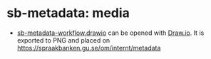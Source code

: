 # sb-metadata: media

- [sb-metadata-workflow.drawio](./sb-metadata-workflow.drawio) can be opened with [Draw.io](https://app.diagrams.net/). It is exported to PNG and placed on https://spraakbanken.gu.se/om/internt/metadata
